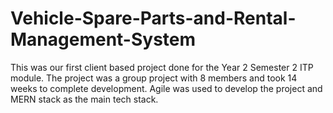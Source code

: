 # Vehicle-Spare-Parts-and-Rental-Management-System
This was our first client based project done for the Year 2 Semester 2 ITP module. The project was a group project with 8 members and took 14 weeks to complete development. Agile was used to develop the project and MERN stack  as the main tech stack.
